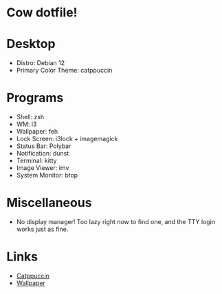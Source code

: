 # Cow dotfile!

# Desktop 
- Distro: Debian 12
- Primary Color Theme: catppuccin

# Programs
- Shell: zsh
- WM: i3
- Wallpaper: feh
- Lock Screen: i3lock + imagemagick
- Status Bar: Polybar 
- Notification: dunst
- Terminal: kitty
- Image Viewer: imv
- System Monitor: btop

# Miscellaneous
- No display manager! Too lazy right now to find one, and the TTY login works just as fine.

# Links
- [Catppuccin](https://github.com/catppuccin/catppuccin)
- [Wallpaper](https://derpibooru.org/2266546)
